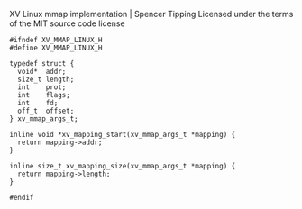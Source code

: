 XV Linux mmap implementation | Spencer Tipping
Licensed under the terms of the MIT source code license

    #ifndef XV_MMAP_LINUX_H
    #define XV_MMAP_LINUX_H

    typedef struct {
      void*  addr;
      size_t length;
      int    prot;
      int    flags;
      int    fd;
      off_t  offset;
    } xv_mmap_args_t;

    inline void *xv_mapping_start(xv_mmap_args_t *mapping) {
      return mapping->addr;
    }

    inline size_t xv_mapping_size(xv_mmap_args_t *mapping) {
      return mapping->length;
    }

    #endif